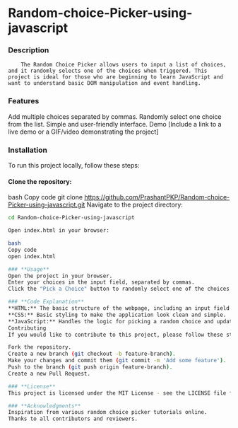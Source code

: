 # Random-choice-Picker-using-javascript

### **Description**
        The Random Choice Picker allows users to input a list of choices, and it randomly selects one of the choices when triggered. This project is ideal for those who are beginning to learn JavaScript and want to understand basic DOM manipulation and event handling.

### **Features**
Add multiple choices separated by commas.
Randomly select one choice from the list.
Simple and user-friendly interface.
Demo
[Include a link to a live demo or a GIF/video demonstrating the project]

### **Installation**
To run this project locally, follow these steps:

#### Clone the repository:

bash
Copy code
git clone https://github.com/PrashantPKP/Random-choice-Picker-using-javascript.git
Navigate to the project directory:

```bash
cd Random-choice-Picker-using-javascript

Open index.html in your browser:

bash
Copy code
open index.html

### **Usage**
Open the project in your browser.
Enter your choices in the input field, separated by commas.
Click the "Pick a Choice" button to randomly select one of the choices.

### **Code Explanation**
**HTML:** The basic structure of the webpage, including an input field and a button.
**CSS:** Basic styling to make the application look clean and simple.
**JavaScript:** Handles the logic for picking a random choice and updating the DOM.
Contributing
If you would like to contribute to this project, please follow these steps:

Fork the repository.
Create a new branch (git checkout -b feature-branch).
Make your changes and commit them (git commit -m 'Add some feature').
Push to the branch (git push origin feature-branch).
Create a new Pull Request.

### **License**
This project is licensed under the MIT License - see the LICENSE file for details.

### **Acknowledgments**
Inspiration from various random choice picker tutorials online.
Thanks to all contributors and reviewers.
